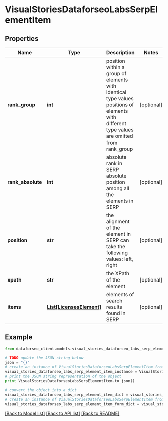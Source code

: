 # VisualStoriesDataforseoLabsSerpElementItem


## Properties

Name | Type | Description | Notes
------------ | ------------- | ------------- | -------------
**rank_group** | **int** | position within a group of elements with identical type values positions of elements with different type values are omitted from rank_group | [optional] 
**rank_absolute** | **int** | absolute rank in SERP absolute position among all the elements in SERP | [optional] 
**position** | **str** | the alignment of the element in SERP can take the following values: left, right | [optional] 
**xpath** | **str** | the XPath of the element | [optional] 
**items** | [**List[LicensesElement]**](LicensesElement.md) | elements of search results found in SERP | [optional] 

## Example

```python
from dataforseo_client.models.visual_stories_dataforseo_labs_serp_element_item import VisualStoriesDataforseoLabsSerpElementItem

# TODO update the JSON string below
json = "{}"
# create an instance of VisualStoriesDataforseoLabsSerpElementItem from a JSON string
visual_stories_dataforseo_labs_serp_element_item_instance = VisualStoriesDataforseoLabsSerpElementItem.from_json(json)
# print the JSON string representation of the object
print VisualStoriesDataforseoLabsSerpElementItem.to_json()

# convert the object into a dict
visual_stories_dataforseo_labs_serp_element_item_dict = visual_stories_dataforseo_labs_serp_element_item_instance.to_dict()
# create an instance of VisualStoriesDataforseoLabsSerpElementItem from a dict
visual_stories_dataforseo_labs_serp_element_item_form_dict = visual_stories_dataforseo_labs_serp_element_item.from_dict(visual_stories_dataforseo_labs_serp_element_item_dict)
```
[[Back to Model list]](../README.md#documentation-for-models) [[Back to API list]](../README.md#documentation-for-api-endpoints) [[Back to README]](../README.md)


